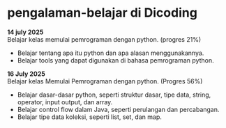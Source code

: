 # pengalaman-belajar di Dicoding

**14 july 2025**<br>
Belajar kelas memulai pemrograman dengan python. (progres 21%)
* Belajar tentang apa itu python dan apa alasan menggunakannya.
* Belajar tools yang dapat digunakan di bahasa pemrograman python.

**16 July 2025** <br>
Belajar kelas Memulai Pemrograman dengan python. (Progres 56%)
* Belajar dasar-dasar python, seperti struktur dasar, tipe data, string, operator, input output, dan array.
* Belajar control flow dalam Java, seperti perulangan dan percabangan.
* Belajar tipe data koleksi, seperti list, set, dan map.
